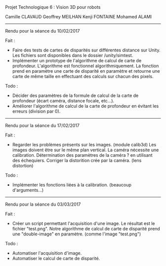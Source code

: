 Projet Technologique 6 : Vision 3D pour robots

Camille CLAVAUD Geoffrey MEILHAN Kenji FONTAINE Mohamed ALAMI

-----
Rendu pour la séance du 10/02/2017

Fait :
- Faire des tests de cartes de disparités sur différentes distance sur Unity.
Les fichiers sont disponibles dans le dossier /unity/simtest.
- Implémenter un prototype de l'algorithme de calcul de carte de profondeur.
L'algorithme est fonctionnel algorithmiquement. La fonction prend en paramètre
une carte de disparité en paramètre et retourne une carte de même taille en
effectuant des calculs sur chacun des pixels.

Todo :
- Décider des paramètres de la formule de calcul de la carte de profondeur
(écart caméra, distance focale, etc...).
- Améliorer l'algorithme de calcul de la carte de profondeur en évitant les
erreurs (division par 0).

-----
Rendu pour la séance du 17/02/2017

Fait :
- Regarder les problèmes présents sur les images. (module calib3d)
Les images doivent être sur le même plan vertical.
La caméra nécessite une calibration. Détermination des paramètres de la caméra ?
en utilisant des échequiers.
Corriger la distorition crée par la caméra. (lens distortion)

Todo :
- Implémenter les fonctions liées à la calibration. (beaucoup d'arguments...)

----
Rendu pour la séance du 03/03/2017

Fait :
- Créer un script permettant l'acquisition d'une image. Le résultat est le
fichier "test.png". Notre algorithme de calcul de carte de disparité prend une
"double-image" en paramètre. (comme l'image "test.png")

Todo :
- Automatiser l'acquisition d'image.
- Automatiser le calcul de carte de disparité.
